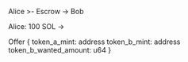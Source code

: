 Alice >- Escrow -> Bob

Alice: 100 SOL ->

Offer {
token_a_mint: address
token_b_mint: address
token_b_wanted_amount: u64
}
